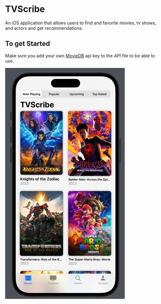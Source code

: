 # TVScribe
An iOS application that allows users to find and favorite movies, tv shows, and actors and get recommendations.


## To get Started
Make sure you add your own [MovieDB](https://www.themoviedb.org/) api key to the *API* file to be able to use.

![Home Screen](https://github.com/blueturtleshell/TVScribe/blob/main/Screenshot%202023-07-09%20at%2012.41.30%20AM.png?raw=true)
